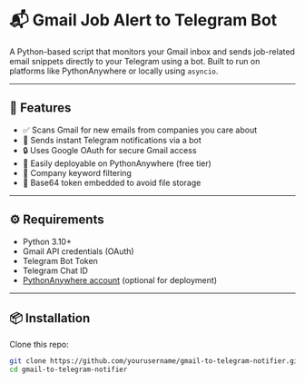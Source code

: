 # 📬 Gmail Job Alert to Telegram Bot

A Python-based script that monitors your Gmail inbox and sends job-related email snippets directly to your Telegram using a bot. Built to run on platforms like PythonAnywhere or locally using `asyncio`.

---

## 🚀 Features

- ✅ Scans Gmail for new emails from companies you care about
- 📩 Sends instant Telegram notifications via a bot
- 🔒 Uses Google OAuth for secure Gmail access
- 🔄 Easily deployable on PythonAnywhere (free tier)
- 🧠 Company keyword filtering
- 📁 Base64 token embedded to avoid file storage

---

## ⚙️ Requirements

- Python 3.10+
- Gmail API credentials (OAuth)
- Telegram Bot Token
- Telegram Chat ID
- [PythonAnywhere account](https://www.pythonanywhere.com) (optional for deployment)

---

## 📦 Installation

Clone this repo:

```bash
git clone https://github.com/yourusername/gmail-to-telegram-notifier.git
cd gmail-to-telegram-notifier
